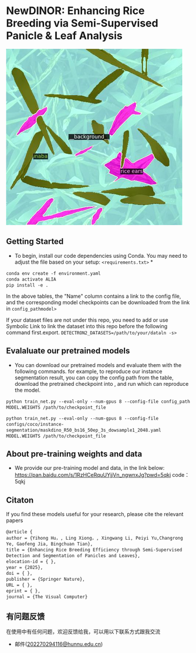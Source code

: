 # NewDINOR: Enhancing Rice Breeding via Semi-Supervised Panicle & Leaf Analysis
![image](https://github.com/xiaobeial/Semi-supervised-detection-and-segmentation-algorithm-for-efficient-rice-breeding/blob/main/img_demo_output/crop0_5x_20230607_c1_5x_DJI_20230607093538_0008_Z.jpg)
## Getting Started

* To begin, install our code dependencies using Conda. You may need to adjust the file based on your setup:
`<requirements.txt>` 
    * 
```
conda env create -f environment.yaml
conda activate ALIA
pip install -e .
```
    
In the above tables, the "Name" column contains a link to the config file, and the corresponding model checkpoints can be downloaded from the link in `config_pathmodel>` 

If your dataset files are not under this repo, you need to add or use Symbolic Link to link the dataset into this repo before the following command first.export. `DETECTRON2_DATASETS=/path/to/your/dataln -s>` 

## Evalaluate our pretrained models

* You can download our pretrained models and evaluate them with the following commands. for example, to reproduce our instance segmentation result, you can copy the config path from the table, download the pretrained checkpoint into , and run which can reproduce the model.

```
python train_net.py --eval-only --num-gpus 8 --config-file config_path MODEL.WEIGHTS /path/to/checkpoint_file
```
```
python train_net.py --eval-only --num-gpus 8 --config-file configs/coco/instance-segmentation/maskdino_R50_bs16_50ep_3s_dowsample1_2048.yaml MODEL.WEIGHTS /path/to/checkpoint_file
```
## About pre-training weights and data
* We provide our pre-training model and data, in the link below:
  https://pan.baidu.com/s/1RzHCeRquUYjjVn_ngwnxJg?pwd=5qkj   code：5qkj
## Citaton
If you find these models useful for your research, please cite the relevant papers
```
@article {
author = {Yihong Hu，, Ling Xiong，, Xingwang Li, Peiyi Yu,Changrong Ye, Gaofeng Jia, Bingchuan Tian},
title = {Enhancing Rice Breeding Efficiency through Semi-Supervised Detection and Segmentation of Panicles and Leaves},
elocation-id = { },
year = {2025},
doi = { },
publisher = {Springer Nature},
URL = { },
eprint = { },
journal = {The Visual Computer}
```
## 有问题反馈
在使用中有任何问题，欢迎反馈给我，可以用以下联系方式跟我交流

* 邮件(202270294116@hunnu.edu.cn)
